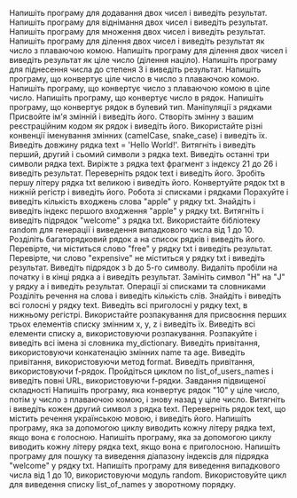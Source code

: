 Напишіть програму для додавання двох чисел і виведіть результат.
Напишіть програму для віднімання двох чисел і виведіть результат.
Напишіть програму для множення двох чисел і виведіть результат.
Напишіть програму для ділення двох чисел і виведіть результат як число з плаваючою комою.
Напишіть програму для ділення двох чисел і виведіть результат як ціле число (ділення націло).
Напишіть програму для піднесення числа до степеня 3 і виведіть результат.
Напишіть програму, що конвертує ціле число в число з плаваючою комою.
Напишіть програму, що конвертує число з плаваючою комою в ціле число.
Напишіть програму, що конвертує число в рядок.
Напишіть програму, що конвертує рядок в булевий тип.
Маніпуляції з рядками
Присвойте ім'я змінній і виведіть його.
Створіть змінну з вашим реєстраційним кодом як рядок і виведіть його.
Використайте різні конвенції іменування змінних (camelCase, snake_case) і виведіть їх.
Виведіть довжину рядка text = 'Hello World!'.
Витягніть і виведіть перший, другий і сьомий символи з рядка text.
Виведіть останні три символи рядка text.
Виріжте з рядка text фрагмент з індексу 21 до 26 і виведіть результат.
Переверніть рядок text і виведіть його.
Зробіть першу літеру рядка txt великою і виведіть його.
Конвертуйте рядок txt в нижній регістр і виведіть його.
Робота зі списками і рядками
Порахуйте і виведіть кількість входжень слова "apple" у рядку txt.
Знайдіть і виведіть індекс першого входження "apple" у рядку txt.
Витягніть і виведіть підрядок "welcome" з рядка txt.
Використайте бібліотеку random для генерації і виведення випадкового числа від 1 до 10.
Розділіть багаторядковий рядок a на список рядків і виведіть його.
Перевірте, чи міститься слово "free" у рядку txt і виведіть результат.
Перевірте, чи слово "expensive" не міститься у рядку txt і виведіть результат.
Виведіть підрядок з b до 5-го символу.
Видаліть пробіли на початку і в кінці рядка a і виведіть результат.
Замініть символ "H" на "J" у рядку a і виведіть результат.
Операції зі списками та словниками
Розділіть речення на слова і виведіть кількість слів.
Знайдіть і виведіть всі голосні у рядку text.
Виведіть всі приголосні у рядку text, в нижньому регістрі.
Використайте розпакування для присвоєння перших трьох елементів списку змінним x, y, z і виведіть їх.
Виведіть всі елементи списку a, використовуючи розпакування.
Розпакуйте і виведіть всі імена зі словника my_dictionary.
Виведіть привітання, використовуючи конкатенацію змінних name та age.
Виведіть привітання, використовуючи метод format.
Виведіть привітання, використовуючи f-рядок.
Пройдіться циклом по list_of_users_names і виведіть повні URL, використовуючи f-рядки.
Завдання підвищеної складності
Напишіть програму, яка конвертує рядок "10" у ціле число, потім у число з плаваючою комою, і знову назад у ціле число.
Витягніть і виведіть кожен другий символ з рядка text.
Переверніть рядок text, що містить речення українською мовою, і виведіть його.
Напишіть програму, яка за допомогою циклу виводить кожну літеру рядка text, якщо вона є голосною.
Напишіть програму, яка за допомогою циклу виводить кожну літеру рядка text, якщо вона є приголосною.
Напишіть програму для пошуку та виведення діапазону індексів для підрядка "welcome" у рядку txt.
Напишіть програму для виведення випадкового числа від 1 до 10, використовуючи модуль random.
Використовуйте цикл для виведення списку list_of_names у зворотному порядку.
